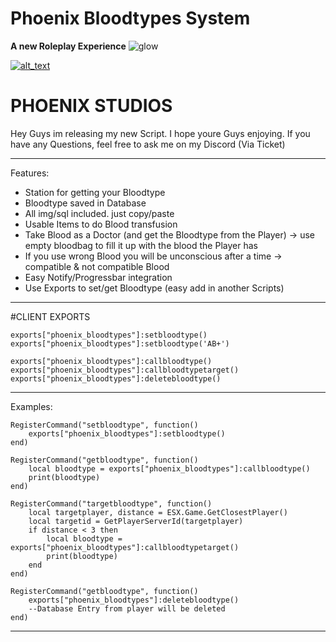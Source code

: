 # Phoenix Bloodtypes System

**A new Roleplay Experience**
![glow](https://github.com/Ph-o-e-n-ix/phoenix_policetraining/assets/119653707/a515ecb3-9596-4f81-a616-4cfc97c688db)

[<img alt="alt_text"  src="https://i.imgur.com/yRsZ96F.png" />](https://discord.gg/CUXK7CWx3P)

<h1> PHOENIX STUDIOS </h1>

Hey Guys im releasing my new Script. I hope youre Guys enjoying. 
If you have any Questions, feel free to ask me on my Discord (Via Ticket)
 
-------------------------------------------------------------------

Features:
* Station for getting your Bloodtype
* Bloodtype saved in Database
* All img/sql included. just copy/paste
* Usable Items to do Blood transfusion
* Take Blood as a Doctor (and get the Bloodtype from the Player)
-> use empty bloodbag to fill it up with the blood the Player has
* If you use wrong Blood you will be unconscious after a time
-> compatible & not compatible Blood
* Easy Notify/Progressbar integration
* Use Exports to set/get Bloodtype (easy add in another Scripts)

-------------------------------------------------------------------
#CLIENT EXPORTS 
```
exports["phoenix_bloodtypes"]:setbloodtype()
exports["phoenix_bloodtypes"]:setbloodtype('AB+')

exports["phoenix_bloodtypes"]:callbloodtype()
exports["phoenix_bloodtypes"]:callbloodtypetarget()
exports["phoenix_bloodtypes"]:deletebloodtype()
```

-------------------------------------------------------------------

Examples:
```
RegisterCommand("setbloodtype", function()
    exports["phoenix_bloodtypes"]:setbloodtype()
end)
```
```
RegisterCommand("getbloodtype", function()
    local bloodtype = exports["phoenix_bloodtypes"]:callbloodtype() 
    print(bloodtype)
end)
```
```
RegisterCommand("targetbloodtype", function()
    local targetplayer, distance = ESX.Game.GetClosestPlayer()
    local targetid = GetPlayerServerId(targetplayer)
    if distance < 3 then 
        local bloodtype = exports["phoenix_bloodtypes"]:callbloodtypetarget()
        print(bloodtype)
    end
end)
```
```
RegisterCommand("getbloodtype", function()
    exports["phoenix_bloodtypes"]:deletebloodtype()
    --Database Entry from player will be deleted
end)
```
-------------------------------------------------------------------
